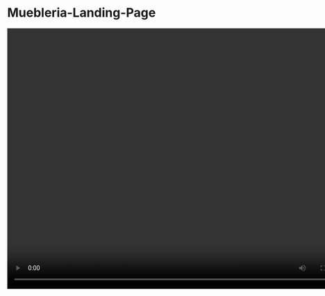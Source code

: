 # Muebleria-Landing-Page
<video autoplay="autoplay" loop="loop" width="800" height="600">
    <source src="https://github.com/macknilan/Muebleria-Landing-Page/blob/master/video.mp4" type="video/mp4" />
    <img src="https://github.com/macknilan/Muebleria-Landing-Page/blob/master/video.gif" width="400" height="300" />
</video>

